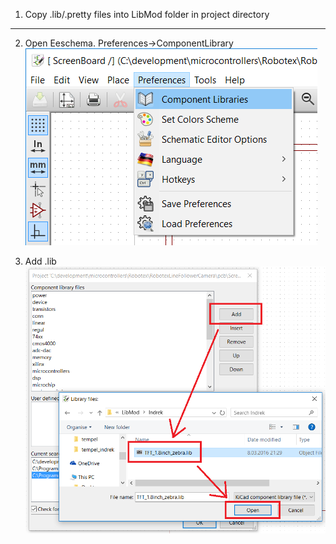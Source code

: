 

1. Copy .lib/.pretty files into LibMod folder in project directory  

---------------------------------------  



2. Open Eeschema. Preferences->ComponentLibrary  
![open library dialog](https://raw.githubusercontent.com/indrekluuk/Notes/master/KiCad/images/AddLibrary_Eeschema_menu.png)


3. Add .lib  
![add .lib](https://raw.githubusercontent.com/indrekluuk/Notes/master/KiCad/images/AddLibrary_Eeschema_libraries.png)


